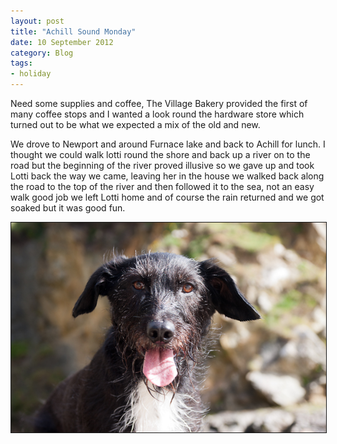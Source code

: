 ```yaml
---
layout: post
title: "Achill Sound Monday"
date: 10 September 2012
category: Blog
tags:
- holiday
---
```


<p>Need some supplies and coffee, The Village Bakery provided the first of many coffee stops and I wanted a look round the hardware store which turned out to be what we expected a mix of the old and new. </p>

<p>We drove to Newport and around Furnace lake and back to Achill for lunch. I thought we could walk lotti round the shore and back up a river on to the road but the beginning of the river proved illusive so we gave up and took Lotti back the way we came, leaving her in the house we walked back along the road to the top of the river and then followed it to the sea, not an easy walk good job we left Lotti home and of course the rain returned and we got soaked but it was good fun.</p>

<div style="width:image width px; font-size:80%; text-align:center;" align="center"><img src=" /images/2012/Achill%20Island%20sml/40D_6638.jpg " width="600px" border="1"/></div>
